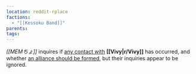 ```yaml
---
location: reddit-rplace
factions:
  - "[[Kessoku Band]]"
parents: 
tags: 
---
```

*[[MEMちょ]]* inquires if [any contact with](https://discord.com/channels/1093664259273130084/1131230952119615600/1131581322930966629) **[[Vivy|r/Vivy]]** has occurred, and whether [an alliance should be formed](https://discord.com/channels/1093664259273130084/1131230952119615600/1131581350529474652), but their inquiries appear to be ignored.
